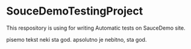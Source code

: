 # SouceDemoTestingProject
This respository is using for writing Automatic tests on SauceDemo site.

pisemo tekst neki sta god.
apsolutno je nebitno, sta god.